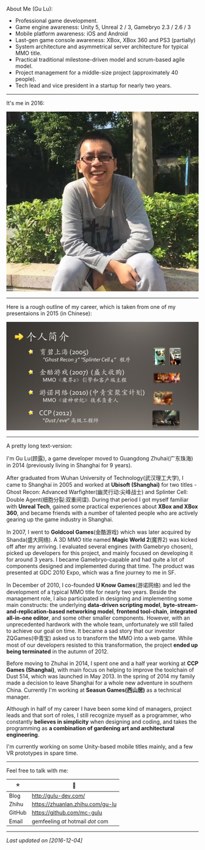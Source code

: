 
About Me (Gu Lu):

- Professional game development.
- Game engine awareness: Unity 5, Unreal 2 / 3, Gamebryo 2.3 / 2.6 / 3
- Mobile platform awareness: iOS and Android
- Last-gen game console awareness: XBox, XBox 360 and PS3 (partially)
- System architecture and asymmetrical server architecture for typical MMO title.
- Practical traditional milestone-driven model and scrum-based agile model.
- Project management for a middle-size project (approximately 40 people).
- Tech lead and vice president in a startup for nearly two years.

------------------

It's me in 2016: 

![](/_images/gl_2016_s.jpg)

------------------

Here is a rough outline of my career, which is taken from one of my presentaions in 2015 (in Chinese): 

![](/_images/gl_career.jpg)

------------------

A pretty long text-version:

I'm Gu Lu(顾露), a game developer moved to Guangdong Zhuhai(广东珠海) in 2014 (previously living in Shanghai for 9 years). 

After graduated from Wuhan University of Technology(武汉理工大学), I came to Shanghai in 2005 and worked at **Ubisoft (Shanghai)** for two titles - Ghost Recon: Advanced Warfighter(幽灵行动:尖峰战士) and Splinter Cell: Double Agent(细胞分裂:双重间谍). During that period I got myself familiar with **Unreal Tech**, gained some practical experiences about **XBox and XBox 360**, and became friends with a number of talented people who are actively gearing up the game industry in Shanghai. 

In 2007, I went to **Goldcool Games**(金酷游戏) which was later acquired by Shanda(盛大网络). A 3D MMO title named **Magic World 2**(魔界2) was kicked off after my arriving. I evaluated several engines (with Gamebryo chosen), picked up developers for this project, and mainly focused on developing it for around 3 years. I became Gamebryo-capable and had quite a lot of components designed and implemented during that time. The product was presented at GDC 2010 Expo, which was a fine journey to me in SF.

In December of 2010, I co-founded **U Know Games**(游诺网络) and led the development of a typical MMO title for nearly two years. Beside the management role, I also participated in designing and implementing some main constructs: the underlying **data-driven scripting model**, **byte-stream-and-replication-based networking model**, **frontend tool-chain**, **integrated all-in-one editor**, and some other smaller components. However, with an unprecedented hardwork with the whole team, unfortunately we still failed to achieve our goal on time. It became a sad story that our investor ZQGames(中青宝) asked us to transform the MMO into a web game. While most of our developers resisted to this transformation, the project **ended up being terminated** in the autumn of 2012.

Before moving to Zhuhai in 2014, I spent one and a half year working at **CCP Games (Shanghai)**, with main focus on helping to improve the toolchain of Dust 514, which was launched in May 2013. In the spring of 2014 my family made a decision to leave Shanghai for a whole new adventure in southern China. Currently I'm working at **Seasun Games(西山居)** as a technical manager. 

Although in half of my career I have been some kind of managers, project leads and that sort of roles, I still recognize myself as a programmer, who constantly **believes in simplicity** when designing and coding, and takes the programming as **a combination of gardening art and architectural engineering**.

I'm currently working on some Unity-based mobile titles mainly, and a few VR prototypes in spare time. 

------------------

Feel free to talk with me:

:star:  |  :link:
--------------- | ------------------ 
Blog | http://gulu-dev.com/
Zhihu | https://zhuanlan.zhihu.com/gu-lu
GitHub | https://github.com/mc-gulu 
Email | gemfeeling _at_ hotmail _dot_ com

------------------

*Last updated on [2016-12-04]*


